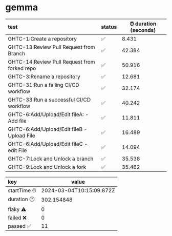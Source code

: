 # gemma
| test | status | :alarm_clock: duration (seconds) | 
|:-----| -------| -------------------| 
|GHTC-1:Create a repository|:white_check_mark: |8.431 | 
|GHTC-13:Review Pull Request from Branch|:white_check_mark: |42.384 | 
|GHTC-14:Review Pull Request from forked repo|:white_check_mark: |50.916 | 
|GHTC-3:Rename a repository|:white_check_mark: |12.681 | 
|GHTC-31:Run a failing CI/CD workflow|:white_check_mark: |32.174 | 
|GHTC-33:Run a successful CI/CD workflow |:white_check_mark: |40.242 | 
|GHTC-6:Add/Upload/Edit fileA: - Add file|:white_check_mark: |11.811 | 
|GHTC-6:Add/Upload/Edit fileB - Upload File|:white_check_mark: |16.489 | 
|GHTC-6:Add/Upload/Edit fileC - edit File|:white_check_mark: |14.094 | 
|GHTC-7:Lock and Unlock a branch|:white_check_mark: |35.538 | 
|GHTC-9:Lock and Unlock a fork|:white_check_mark: |35.462 | 
         
| key | value | 
|:-------| -----| 
| startTime :alarm_clock: | 2024-03-04T10:15:09.872Z | 
| duration :clock1: | 302.154848 | 
| flaky :warning: | 0 | 
| failed :x: | 0 | 
| passed :white_check_mark: | 11 | 
